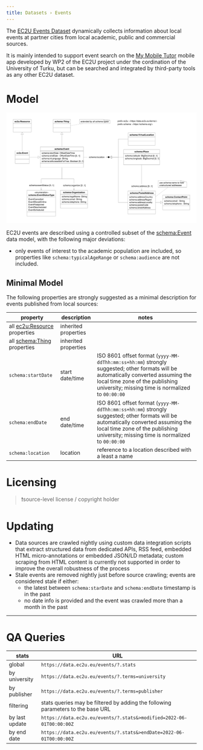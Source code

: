 ```yaml
---
title: Datasets › Events
---
```


The [EC2U Events Dataset](http://data.ec2u.eu/events/) dynamically collects information about local events at partner
cities from local academic, public and commercial sources.

It is mainly intended to support event search on the [My Mobile Tutor](https://mmt.ec2u.eu) mobile app developed by WP2
of the EC2U project under the cordination of the University of Turku, but can be searched and integrated by third-party
tools as any other EC2U dataset.

# Model

![event data model](src/main/static/datasets/index/events.svg)

EC2U events are described using a controlled subset of the [schema:Event](https://schema.org/Event) data model, with the
following major deviations:

* only events of interest to the academic population are included, so properties like `schema:typicalAgeRange` or
  `schema:audience` are not included.

## Minimal Model

The following properties are strongly suggested as a minimal description for events published from local sources:

| property                                     | description          | notes                                                        |
| -------------------------------------------- | -------------------- | ------------------------------------------------------------ |
| all [ec2u:Resource](/datasets/resources) properties | inherited properties |                                                              |
| all [schema:Thing](src/main/static/datasets/things.md) properties     | inherited properties |                                                              |
| `schema:startDate`                           | start date/time      | ISO 8601 offset format (`yyyy-MM-ddThh:mm:ss+hh:mm`) strongly suggested; other formats will be automatically converted assuming the local time zone of  the publishing university; missing time is normalized to `00:00:00` |
| `schema:endDate`                             | end date/time        | ISO 8601 offset format (`yyyy-MM-ddThh:mm:ss+hh:mm`) strongly suggested; other formats will be automatically converted assuming the local time zone of  the publishing university; missing time is normalized to `00:00:00` |
| `schema:location`                            | location             | reference to a location described with a least a name        |

# Licensing

> ❗️source-level license / copyright holder

# Updating

* Data sources are crawled nightly using custom data integration scripts that extract structured data from dedicated
  APIs, RSS feed, embedded HTML micro-annotations or embedded JSON/LD metadata; custom scraping from HTML content is
  currently not supported in order to improve the overall robustness of the process
* Stale events are removed nightly just before source crawling; events are considered stale if either:
  * the latest between `schema:starDate` and `schema:endDate` timestamp is in the past
  * no date info is provided and the event was crawled more than a month in the past

---
# QA Queries

| stats          | URL                                                          |
| -------------- | ------------------------------------------------------------ |
| global         | `https://data.ec2u.eu/events/?.stats`                        |
| by university  | `https://data.ec2u.eu/events/?.terms=university`             |
| by publisher   | `https://data.ec2u.eu/events/?.terms=publisher`              |
| filtering      | stats queries may be filtered by adding the following parameters to the base URL |
| by last update | `https://data.ec2u.eu/events/?.stats&>modified=2022-06-01T00:00:00Z` |
| by end date    | `https://data.ec2u.eu/events/?.stats&>endDate=2022-06-01T00:00:00Z` |

